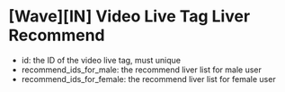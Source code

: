 # [Wave][IN] Video Live Tag Liver Recommend
- id: the ID of the video live tag, must unique
- recommend_ids_for_male: the recommend liver list for male user
- recommend_ids_for_female: the recommend liver list for female user